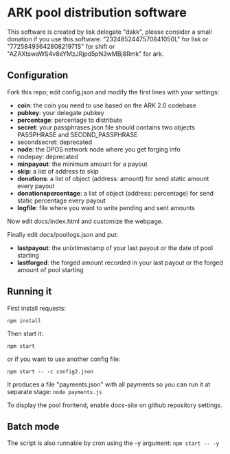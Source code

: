 # ARK pool distribution software
This software is created by lisk delegate "dakk", please consider a small donation if you
use this software: "2324852447570841050L" for lisk or "7725849364280821971S" for shift or
"AZAXtswaWS4v8eYMzJRjpd5pN3wMBj8Rmk" for ark.


## Configuration
Fork this repo; edit config.json and modify the first lines with your settings:

- **coin**: the coin you need to use based on the ARK 2.0 codebase
- **pubkey**: your delegate pubkey
- **percentage**: percentage to distribute
- **secret**: your passphrases.json file should contains two objects PASSPHRASE and SECOND_PASSPHRASE
- secondsecret: deprecated
- **node**: the DPOS network node where you get forging info
- nodepay: deprecated
- **minpayout**: the minimum amount for a payout
- **skip**: a list of address to skip
- **donations**: a list of object (address: amount) for send static amount every payout
- **donationspercentage**: a list of object (address: percentage) for send static percentage every payout
- **logfile**: file where you want to write pending and sent amounts

Now edit docs/index.html and customize the webpage.

Finally edit docs/poollogs.json and put:
- **lastpayout**: the unixtimestamp of your last payout or the date of pool starting 
- **lastforged**: the forged amount recorded in your last payout or the forged amount of pool starting

## Running it

First install requests:

`npm install`

Then start it:

`npm start`

or if you want to use another config file:

`npm start -- -c config2.json`

It produces a file "payments.json" with all payments so you can run it at separate stage:
`node payments.js`

To display the pool frontend, enable docs-site on github repository settings.


## Batch mode

The script is also runnable by cron using the -y argument:
`npm start -- -y`
